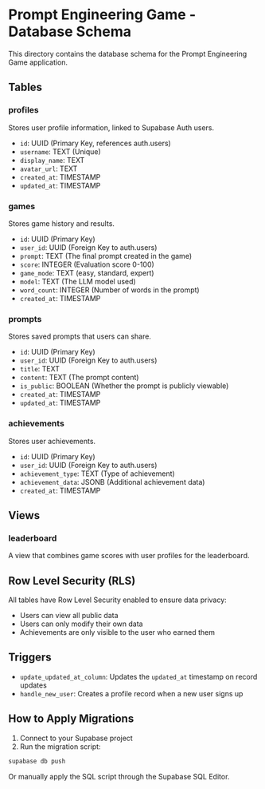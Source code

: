 # Prompt Engineering Game - Database Schema

This directory contains the database schema for the Prompt Engineering Game application.

## Tables

### profiles
Stores user profile information, linked to Supabase Auth users.
- `id`: UUID (Primary Key, references auth.users)
- `username`: TEXT (Unique)
- `display_name`: TEXT
- `avatar_url`: TEXT
- `created_at`: TIMESTAMP
- `updated_at`: TIMESTAMP

### games
Stores game history and results.
- `id`: UUID (Primary Key)
- `user_id`: UUID (Foreign Key to auth.users)
- `prompt`: TEXT (The final prompt created in the game)
- `score`: INTEGER (Evaluation score 0-100)
- `game_mode`: TEXT (easy, standard, expert)
- `model`: TEXT (The LLM model used)
- `word_count`: INTEGER (Number of words in the prompt)
- `created_at`: TIMESTAMP

### prompts
Stores saved prompts that users can share.
- `id`: UUID (Primary Key)
- `user_id`: UUID (Foreign Key to auth.users)
- `title`: TEXT
- `content`: TEXT (The prompt content)
- `is_public`: BOOLEAN (Whether the prompt is publicly viewable)
- `created_at`: TIMESTAMP
- `updated_at`: TIMESTAMP

### achievements
Stores user achievements.
- `id`: UUID (Primary Key)
- `user_id`: UUID (Foreign Key to auth.users)
- `achievement_type`: TEXT (Type of achievement)
- `achievement_data`: JSONB (Additional achievement data)
- `created_at`: TIMESTAMP

## Views

### leaderboard
A view that combines game scores with user profiles for the leaderboard.

## Row Level Security (RLS)

All tables have Row Level Security enabled to ensure data privacy:

- Users can view all public data
- Users can only modify their own data
- Achievements are only visible to the user who earned them

## Triggers

- `update_updated_at_column`: Updates the `updated_at` timestamp on record updates
- `handle_new_user`: Creates a profile record when a new user signs up

## How to Apply Migrations

1. Connect to your Supabase project
2. Run the migration script:

```bash
supabase db push
```

Or manually apply the SQL script through the Supabase SQL Editor. 